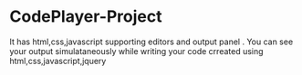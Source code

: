 # CodePlayer-Project
It has html,css,javascript supporting editors and output panel .
You can see your output simulataneously while writing your code
crreated using html,css,javascript,jquery
